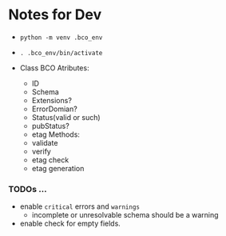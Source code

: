 # Notes for Dev

- `python -m venv .bco_env`

- `. .bco_env/bin/activate`

- Class BCO
	Atributes:
	- ID
	- Schema
	- Extensions?
	- ErrorDomian?
	- Status(valid or such)
	- pubStatus?
	- etag
	Methods:
	- validate
	- verify
	- etag check
	- etag generation

### TODOs ...
- enable `critical` errors and `warnings`
	- incomplete or unresolvable schema should be a warning
- enable check for empty fields. 
